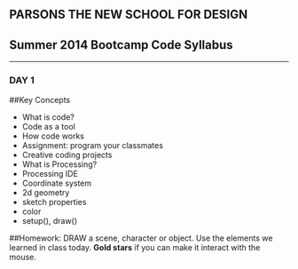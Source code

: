 ## PARSONS THE NEW SCHOOL FOR DESIGN
## Summer 2014 Bootcamp Code Syllabus
-------------------------------------------------------------------

### DAY 1

##Key Concepts
* What is code?
* Code as a tool
* How code works
* Assignment: program your classmates
* Creative coding projects
* What is Processing?
* Processing IDE
* Coordinate system
* 2d geometry
* sketch properties
* color
* setup(), draw()

##Homework:
DRAW a scene, character or object. Use the elements we learned in class today. **Gold stars** if you can make it interact with the mouse.
